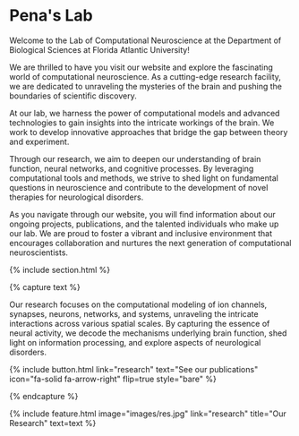 ---
---

# Pena's Lab

Welcome to the Lab of Computational Neuroscience at the Department of Biological Sciences at Florida Atlantic University!

We are thrilled to have you visit our website and explore the fascinating world of computational neuroscience. As a cutting-edge research facility, we are dedicated to unraveling the mysteries of the brain and pushing the boundaries of scientific discovery.

At our lab, we harness the power of computational models and advanced technologies to gain insights into the intricate workings of the  brain. We work to develop innovative approaches that bridge the gap between theory and experiment.

Through our research, we aim to deepen our understanding of brain function, neural networks, and cognitive processes. By leveraging computational tools and methods, we strive to shed light on fundamental questions in neuroscience and contribute to the development of novel therapies for neurological disorders.

As you navigate through our website, you will find information about our ongoing projects, publications, and the talented individuals who make up our lab. We are proud to foster a vibrant and inclusive environment that encourages collaboration and nurtures the next generation of computational neuroscientists.

{% include section.html %}


{% capture text %}

Our research focuses on the computational modeling of ion channels, synapses, neurons, networks, and systems, unraveling the intricate interactions across various spatial scales. By capturing the essence of neural activity, we decode the mechanisms underlying brain function, shed light on information processing, and explore aspects of neurological disorders. 

{%
  include button.html
  link="research"
  text="See our publications"
  icon="fa-solid fa-arrow-right"
  flip=true
  style="bare"
%}

{% endcapture %}

{%
  include feature.html
  image="images/res.jpg"
  link="research"
  title="Our Research"
  text=text
%}



